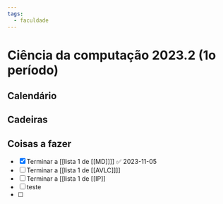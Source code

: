 ```yaml
---
tags:
  - faculdade
---
```


# Ciência da computação 2023.2 (1o período)
## Calendário

## Cadeiras

## Coisas a fazer
- [x] Terminar a [[lista 1 de [[MD]]]] ✅ 2023-11-05
- [ ] Terminar a [[lista 1 de [[AVLC]]]]
- [ ] Terminar a [[lista 1 de [[IP]]
- [ ] teste
- [ ] 
